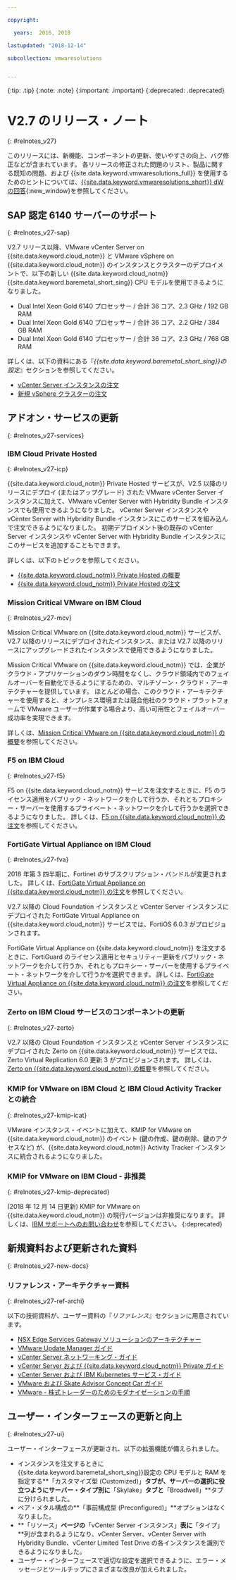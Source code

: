 ```yaml
---

copyright:

  years:  2016, 2018

lastupdated: "2018-12-14"

subcollection: vmwaresolutions


---
```


{:tip: .tip}
{:note: .note}
{:important: .important}
{:deprecated: .deprecated}

# V2.7 のリリース・ノート
{: #relnotes_v27}

このリリースには、新機能、コンポーネントの更新、使いやすさの向上、バグ修正などが含まれています。 各リリースの修正された問題のリスト、製品に関する既知の問題、および {{site.data.keyword.vmwaresolutions_full}} を使用するためのヒントについては、[{{site.data.keyword.vmwaresolutions_short}} dW の回答](https://developer.ibm.com/answers/topics/cloudvmw/){:new_window}を参照してください。

## SAP 認定 6140 サーバーのサポート
{: #relnotes_v27-sap}

V2.7 リリース以降、VMware vCenter Server on {{site.data.keyword.cloud_notm}} と VMware vSphere on {{site.data.keyword.cloud_notm}} のインスタンスとクラスターのデプロイメントで、以下の新しい {{site.data.keyword.cloud_notm}} {{site.data.keyword.baremetal_short_sing}} CPU モデルを使用できるようになりました。
* Dual Intel Xeon Gold 6140 プロセッサー / 合計 36 コア、2.3 GHz / 192 GB RAM
* Dual Intel Xeon Gold 6140 プロセッサー / 合計 36 コア、2.2 GHz / 384 GB RAM
* Dual Intel Xeon Gold 6140 プロセッサー / 合計 36 コア、2.3 GHz / 768 GB RAM

詳しくは、以下の資料にある『*{{site.data.keyword.baremetal_short_sing}}の設定*』セクションを参照してください。
* [vCenter Server インスタンスの注文](/docs/services/vmwaresolutions/vcenter?topic=vmware-solutions-vc_orderinginstance#bare-metal-server-settings)
* [新規 vSphere クラスターの注文](/docs/services/vmwaresolutions/vsphere?topic=vmware-solutions-vs_orderinginstances#bare-metal-server-settings)

## アドオン・サービスの更新
{: #relnotes_v27-services}

### IBM Cloud Private Hosted
{: #relnotes_v27-icp}

{{site.data.keyword.cloud_notm}} Private Hosted サービスが、V2.5 以降のリリースにデプロイ (またはアップグレード) された VMware vCenter Server インスタンスに加えて、VMware vCenter Server with Hybridity Bundle インスタンスでも使用できるようになりました。 vCenter Server インスタンスや vCenter Server with Hybridity Bundle インスタンスにこのサービスを組み込んで注文できるようになりました。 初期デプロイメント後の既存の vCenter Server インスタンスや vCenter Server with Hybridity Bundle インスタンスにこのサービスを追加することもできます。

詳しくは、以下のトピックを参照してください。
* [{{site.data.keyword.cloud_notm}} Private Hosted の概要](/docs/services/vmwaresolutions/services?topic=vmware-solutions-icp_overview)
* [{{site.data.keyword.cloud_notm}} Private Hosted の注文](/docs/services/vmwaresolutions/services?topic=vmware-solutions-icp_ordering)

### Mission Critical VMware on IBM Cloud
{: #relnotes_v27-mcv}

Mission Critical VMware on {{site.data.keyword.cloud_notm}} サービスが、V2.7 以降のリリースにデプロイされたインスタンス、または V2.7 以降のリリースにアップグレードされたインスタンスで使用できるようになりました。

Mission Critical VMware on {{site.data.keyword.cloud_notm}} では、企業がクラウド・アプリケーションのダウン時間をなくし、クラウド領域内でのフェイルオーバーを自動化できるようにするための、マルチゾーン・クラウド・アーキテクチャーを提供しています。 ほとんどの場合、このクラウド・アーキテクチャーを使用すると、オンプレミス環境または競合他社のクラウド・プラットフォームで VMware ユーザーが作業する場合より、高い可用性とフェイルオーバー成功率を実現できます。

詳しくは、[Mission Critical VMware on {{site.data.keyword.cloud_notm}} の概要](/docs/services/vmwaresolutions/services?topic=vmware-solutions-mcv_overview)を参照してください。

### F5 on IBM Cloud
{: #relnotes_v27-f5}

F5 on {{site.data.keyword.cloud_notm}} サービスを注文するときに、F5 のライセンス適用をパブリック・ネットワークを介して行うか、それともプロキシー・サーバーを使用するプライベート・ネットワークを介して行うかを選択できるようになりました。 詳しくは、[F5 on {{site.data.keyword.cloud_notm}} の注文](/docs/services/vmwaresolutions/services?topic=vmware-solutions-f5_ordering)を参照してください。

### FortiGate Virtual Appliance on IBM Cloud
{: #relnotes_v27-fva}

2018 年第 3 四半期に、Fortinet のサブスクリプション・バンドルが変更されました。 詳しくは、[FortiGate Virtual Appliance on {{site.data.keyword.cloud_notm}} の注文](/docs/services/vmwaresolutions/services?topic=vmware-solutions-fortinetvm_ordering)を参照してください。

V2.7 以降の Cloud Foundation インスタンスと vCenter Server インスタンスにデプロイされた FortiGate Virtual Appliance on {{site.data.keyword.cloud_notm}} サービスでは、FortiOS 6.0.3 がプロビジョンされます。

FortiGate Virtual Appliance on {{site.data.keyword.cloud_notm}} を注文するときに、FortiGuard のライセンス適用とセキュリティー更新をパブリック・ネットワークを介して行うか、それともプロキシー・サーバーを使用するプライベート・ネットワークを介して行うかを選択できます。 詳しくは、[FortiGate Virtual Appliance on {{site.data.keyword.cloud_notm}} の注文](/docs/services/vmwaresolutions/services?topic=vmware-solutions-fortinetvm_ordering)を参照してください。

### Zerto on IBM Cloud サービスのコンポーネントの更新
{: #relnotes_v27-zerto}

V2.7 以降の Cloud Foundation インスタンスと vCenter Server インスタンスにデプロイされた Zerto on {{site.data.keyword.cloud_notm}} サービスでは、Zerto Virtual Replication 6.0 更新 3 がプロビジョンされます。 詳しくは、[Zerto on {{site.data.keyword.cloud_notm}} の概要](/docs/services/vmwaresolutions/services?topic=vmware-solutions-addingzertodr)を参照してください。

### KMIP for VMware on IBM Cloud と IBM Cloud Activity Tracker との統合
{: #relnotes_v27-kmip-icat}

VMware インスタンス・イベントに加えて、KMIP for VMware on {{site.data.keyword.cloud_notm}} のイベント (鍵の作成、鍵の削除、鍵のアクセスなど) が、{{site.data.keyword.cloud_notm}} Activity Tracker インスタンスに統合されるようになりました。

### KMIP for VMware on IBM Cloud - 非推奨
{: #relnotes_v27-kmip-deprecated}

(2018 年 12 月 14 日更新) KMIP for VMware on {{site.data.keyword.cloud_notm}} の現行バージョンは非推奨になります。 詳しくは、[IBM サポートへのお問い合わせ](/docs/services/vmwaresolutions/vmonic?topic=vmware-solutions-trbl_support)を参照してください。
{:deprecated}

## 新規資料および更新された資料
{: #relnotes_v27-new-docs}

### リファレンス・アーキテクチャー資料
{: #relnotes_v27-ref-archi}

以下の技術資料が、ユーザー資料の『*リファレンス*』セクションに用意されています。

* [NSX Edge Services Gateway ソリューションのアーキテクチャー](/docs/services/vmwaresolutions/archiref/nsx?topic=vmware-solutions-nsx_overview)
* [VMware Update Manager ガイド](/docs/services/vmwaresolutions/archiref/vum?topic=vmware-solutions-vum-intro)
* [vCenter Server ネットワーキング・ガイド](/docs/services/vmwaresolutions/archiref/vcsnsxt?topic=vmware-solutions-vcsnsxt-intro)
* [vCenter Server および {{site.data.keyword.cloud_notm}} Private ガイド](/docs/services/vmwaresolutions/archiref/vcsicp?topic=vmware-solutions-vcsicp-intro)
* [vCenter Server および IBM Kubernetes サービス・ガイド](/docs/services/vmwaresolutions/archiref/vcsiks?topic=vmware-solutions-vcsiks-intro)
* [VMware および Skate Advisor Concept Car ガイド](/docs/services/vmwaresolutions/archiref/vcscar?topic=vmware-solutions-vcscar-intro)
* [VMware - 株式トレーダーのためのモダナイゼーションの手順](/docs/services/vmwaresolutions/archiref/vcscontent?topic=vmware-solutions-vcscontent-modjourney)

## ユーザー・インターフェースの更新と向上
{: #relnotes_v27-ui}

ユーザー・インターフェースが更新され、以下の拡張機能が備えられました。

* インスタンスを注文するときに{{site.data.keyword.baremetal_short_sing}}設定の CPU モデルと RAM を指定する**「カスタマイズ型 (Customized)」**タブが、サーバーの選択に役立つようにサーバー・タイプ別に**「Skylake」**タブと**「Broadwell」**タブに分けられました。
* ベア・メタル構成の**「事前構成型 (Preconfigured)」**オプションはなくなりました。
* **「リソース」**ページの**「vCenter Server インスタンス」**表に**「タイプ」**列が含まれるようになり、vCenter Server、vCenter Server with Hybridity Bundle、vCenter Limited Test Drive の各インスタンスを識別できるようになりました。
* ユーザー・インターフェースで適切な設定を選択できるように、エラー・メッセージとツールチップにさまざまな改良が加えられました。
